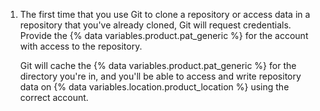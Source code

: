 1. The first time that you use Git to clone a repository or access data in a repository that you've already cloned, Git will request credentials. Provide the {% data variables.product.pat_generic %} for the account with access to the repository.

   Git will cache the {% data variables.product.pat_generic %} for the directory you're in, and you'll be able to access and write repository data on {% data variables.location.product_location %} using the correct account.
